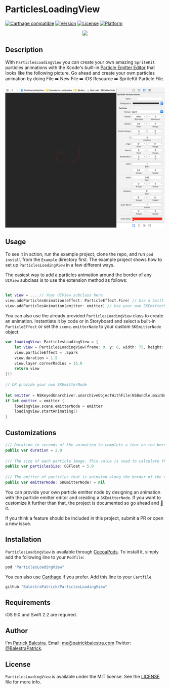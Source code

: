 # ParticlesLoadingView

[![Carthage compatible](https://img.shields.io/badge/Carthage-compatible-4BC51D.svg?style=flat)](https://github.com/Carthage/Carthage)
[![Version](https://img.shields.io/cocoapods/v/ParticlesLoadingView.svg?style=flat)](http://cocoapods.org/pods/ParticlesLoadingView)
[![License](https://img.shields.io/cocoapods/l/ParticlesLoadingView.svg?style=flat)](http://cocoapods.org/pods/ParticlesLoadingView)
[![Platform](https://img.shields.io/cocoapods/p/ParticlesLoadingView.svg?style=flat)](http://cocoapods.org/pods/ParticlesLoadingView)

<p align="center"><img src ="http://i.giphy.com/3oEjHW9cwpB7ljQGOc.gif" width="600px"/></p>

## Description
With `ParticlesLoadingView` you can create your own amazing `SpriteKit` particles animations with the Xcode's built-in [Particle Emitter Editor](https://developer.apple.com/library/ios/documentation/IDEs/Conceptual/xcode_guide-particle_emitter/Introduction/Introduction.html) that looks like the following picture.
Go ahead and create your own particles animation by doing File ➡️ New File ➡️ iOS Resource ➡️ SpriteKit Particle File.

![](Resources/ParticlesEmitterEditor.png)



## Usage
To see it in action, run the example project, clone the repo, and run `pod install` from the `Example` directory first. The example project shows how to set up `ParticlesLoadingView` in a few different ways. 

The easiest way to add a particles animation around the border of any `UIView` subclass is to use the extension method as follows:

```swift

let view = ... // Your UIView subclass here
view.addParticlesAnimation(effect: ParticleEffect.Fire) // Use a built-in effect
view.addParticlesAnimation(emitter: emitter) // Use your own SKEmitterNode
```

You can also use the already provided `ParticlesLoadingView` class to create an animation. Instantiate it by code or in Storyboard and select a built-in `ParticleEffect` or set the `scene.emitterNode` to your custom `SKEmitterNode` object.

```swift
var loadingView: ParticlesLoadingView = {
    let view = ParticlesLoadingView(frame: 0, y: 0, width: 75, height: 75))
    view.particleEffect = .Spark
    view.duration = 1.5
    view.layer.cornerRadius = 15.0
    return view
}()

// OR provide your own SKEmitterNode

let emitter = NSKeyedUnarchiver.unarchiveObjectWithFile(NSBundle.mainBundle().pathForResource("Spark", ofType: "sks")!) as? SKEmitterNode
if let emitter = emitter { 
    loadingView.scene.emitterNode = emitter
   	loadingView.startAnimating()
}
```
 
## Customizations

```swift
/// Duration in seconds of the animation to complete a tour on the border of the view.
public var duration = 2.0
    
/// The size of each particle image. This value is used to calculate the inner padding of the view path so that the emitted particles are visible.
public var particlesSize: CGFloat = 5.0
    
/// The emitter of particles that is animated along the border of the view.
public var emitterNode: SKEmitterNode? = nil
```
You can provide your own particle emitter node by designing an animation with the particle emitter editor and creating a `SKEmitterNode`.
If you want to customize it further than that, the project is documented so go ahead and [🍴](https://github.com/BalestraPatrick/ParticlesLoadingView#fork-destination-box) it.

If you think a feature should be included in this project, submit a PR or open a new issue.

## Installation

`ParticlesLoadingView` is available through [CocoaPods](http://cocoapods.org). To install
it, simply add the following line to your `Podfile`:

```ruby
pod "ParticlesLoadingView"
```

You can also use [Carthage](https://github.com/Carthage/Carthage) if you prefer. Add this line to your `Cartfile`.

```ruby
github "BalestraPatrick/ParticlesLoadingView"
```
## Requirements
iOS 9.0 and Swift 2.2 are required.

## Author

I'm [Patrick Balestra](http://www.patrickbalestra.com).
Email: [me@patrickbalestra.com](mailto:me@patrickbalestra.com)
Twitter: [@BalestraPatrick](http://twitter.com/BalestraPatrick).

## License

`ParticlesLoadingView` is available under the MIT license. See the [LICENSE](LICENSE) file for more info.
